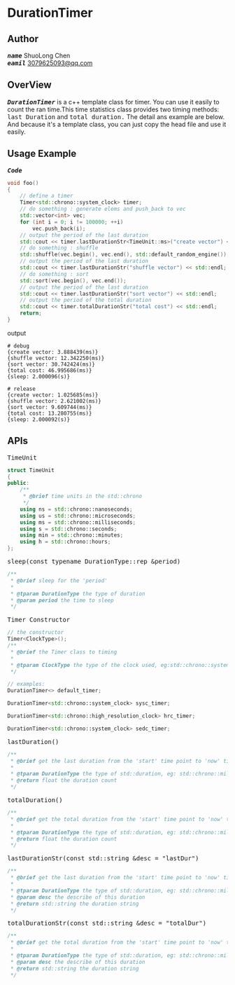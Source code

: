 # DurationTimer

## Author
<kbd>___name___</kbd> ShuoLong Chen  
<kbd>___eamil___</kbd> 3079625093@qq.com

## OverView

<kbd>___DurationTimer___</kbd> is a c++ template class for timer. You can use it easily to count the ran time.This time statistics class provides two timing methods: <kbd>last Duration</kbd> and <kbd>total duration.</kbd> The detail ans example are below.  
And because it's a template class, you can just copy the head file and use it easily.

## Usage Example
<kbd>___Code___</kbd> 

```cpp
void foo()
{
    // define a timer
    Timer<std::chrono::system_clock> timer;
    // do something : generate elems and push_back to vec
    std::vector<int> vec;
    for (int i = 0; i != 100000; ++i)
        vec.push_back(i);
    // output the period of the last duration
    std::cout << timer.lastDurationStr<TimeUnit::ms>("create vector") << std::endl;
    // do something : shuffle
    std::shuffle(vec.begin(), vec.end(), std::default_random_engine());
    // output the period of the last duration
    std::cout << timer.lastDurationStr("shuffle vector") << std::endl;
    // do something : sort
    std::sort(vec.begin(), vec.end());
    // output the period of the last duration
    std::cout << timer.lastDurationStr("sort vector") << std::endl;
    // output the period of the total duration
    std::cout << timer.totalDurationStr("total cost") << std::endl;
    return;
}
```
output
```log
# debug
{create vector: 3.888439(ms)}
{shuffle vector: 12.342250(ms)}
{sort vector: 30.742424(ms)}
{total cost: 46.995686(ms)}
{sleep: 2.000096(s)}

# release
{create vector: 1.025685(ms)}
{shuffle vector: 2.621002(ms)}
{sort vector: 9.609744(ms)}
{total cost: 13.280755(ms)}
{sleep: 2.000092(s)}
```

## APIs
<kbd>TimeUnit</kbd> 

```cpp
struct TimeUnit
{
public:
    /**
     * @brief time units in the std::chrono
     */
    using ns = std::chrono::nanoseconds;
    using us = std::chrono::microseconds;
    using ms = std::chrono::milliseconds;
    using s = std::chrono::seconds;
    using min = std::chrono::minutes;
    using h = std::chrono::hours;
};
```

<kbd>sleep(const typename DurationType::rep &period)</kbd>

```cpp
/**
 * @brief sleep for the 'period'
 *
 * @tparam DurationType the type of duration
 * @param period the time to sleep
 */
```

<kbd>Timer Constructor</kbd> 

```cpp
// the constructor
Timer<ClockType>();
/**
 * @brief the Timer class to timing
 * 
 * @tparam ClockType the type of the clock used, eg:std::chrono::system_clock
 */

// examples: 
DurationTimer<> default_timer;

DurationTimer<std::chrono::system_clock> sysc_timer;

DurationTimer<std::chrono::high_resolution_clock> hrc_timer;

DurationTimer<std::chrono::system_clock> sedc_timer;

```

<kbd>lastDuration()</kbd> 

```cpp
/**
 * @brief get the last duration from the 'start' time point to 'now' time point
 * 
 * @tparam DurationType the type of std::duration, eg: std::chrono::milliseconds, std::chrono::seconds
 * @return float the duration count
 */
```
<kbd>totalDuration()</kbd> 

```cpp
/**
 * @brief get the total duration from the 'start' time point to 'now' time point
 * 
 * @tparam DurationType the type of std::duration, eg: std::chrono::milliseconds, std::chrono::seconds
 * @return float the duration count
 */
```
<kbd>lastDurationStr(const std::string &desc = "lastDur")</kbd> 

```cpp
/**
 * @brief get the last duration from the 'start' time point to 'now' time point
 * 
 * @tparam DurationType the type of std::duration, eg: std::chrono::milliseconds, std::chrono::seconds
 * @param desc the describe of this duration
 * @return std::string the duration string
 */
```
<kbd>totalDurationStr(const std::string &desc = "totalDur")</kbd> 

```cpp
/**
 * @brief get the total duration from the 'start' time point to 'now' time point
 * 
 * @tparam DurationType the type of std::duration, eg: std::chrono::milliseconds, std::chrono::seconds
 * @param desc the describe of this duration
 * @return std::string the duration string
 */
```
